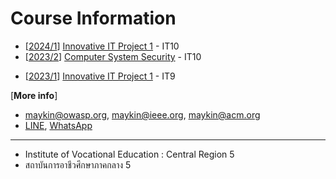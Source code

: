 # Course Information

+ [[2024/1](2024-1)] [Innovative IT Project 1](2024-1) - IT10
+ [[2023/2](2023-2)] [Computer System Security](2023-2) - IT10
* [[2023/1](2023-1)] [Innovative IT Project 1](2023-1) - IT9

[**More info**] 
* [maykin@owasp.org](mailto:maykin@owasp.org), [maykin@ieee.org](mailto:maykin@ieee.org), [maykin@acm.org](mailto:maykin@acm.org)
* [LINE](https://line.me/R/ti/p/@maykin), [WhatsApp](https://api.whatsapp.com/send?phone=66832725900)

---

* Institute of Vocational Education : Central Region 5
* สถาบันการอาชีวศึกษาภาคกลาง 5